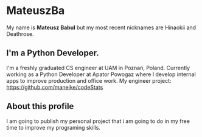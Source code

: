 #  **MateuszBa**
My name is **Mateusz Babul** but my most recent nicknames are Hinaokii and Deathrose.

## I'm a Python Developer.
I'm a freshly graduated CS engineer at UAM in Poznań, Poland. Currently working as a Python Developer at Apator Powogaz where I develop internal apps to improve production and office work.
My engineer project: https://github.com/maneike/codeStats

## About this profile
I am going to publish my personal project that i am going to do in my free time to improve my programing skills. 
